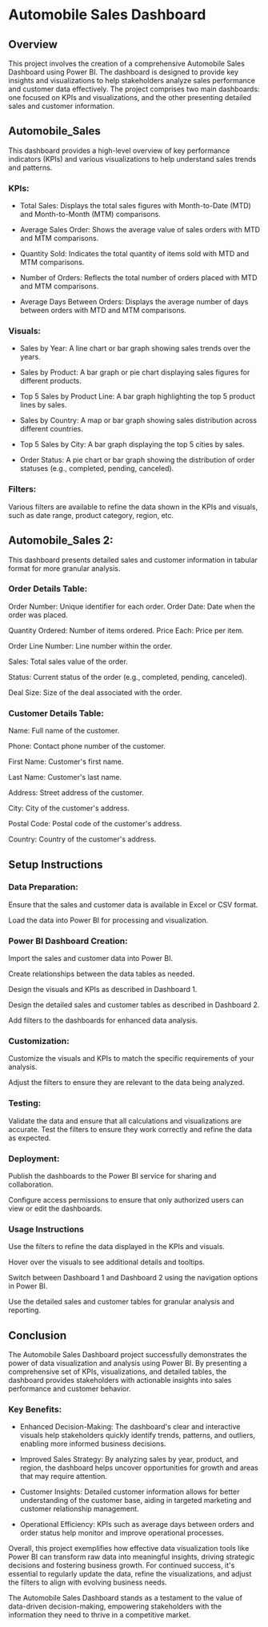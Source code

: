 # Automobile Sales Dashboard 
## Overview
This project involves the creation of a comprehensive Automobile Sales Dashboard using Power BI. The dashboard is designed to provide key insights and visualizations to help stakeholders analyze sales performance and customer data effectively. The project comprises two main dashboards: one focused on KPIs and visualizations, and the other presenting detailed sales and customer information.

## Automobile_Sales
This dashboard provides a high-level overview of key performance indicators (KPIs) and various visualizations to help understand sales trends and patterns.

### KPIs:

* Total Sales: Displays the total sales figures with Month-to-Date (MTD) and Month-to-Month (MTM) comparisons.

* Average Sales Order: Shows the average value of sales orders with MTD and MTM comparisons.

* Quantity Sold: Indicates the total quantity of items sold with MTD and MTM comparisons.

* Number of Orders: Reflects the total number of orders placed with MTD and MTM comparisons.

* Average Days Between Orders: Displays the average number of days between orders with MTD and MTM comparisons.

### Visuals:

* Sales by Year: A line chart or bar graph showing sales trends over the years.

* Sales by Product: A bar graph or pie chart displaying sales figures for different products.

* Top 5 Sales by Product Line: A bar graph highlighting the top 5 product lines by sales.

* Sales by Country: A map or bar graph showing sales distribution across different countries.

* Top 5 Sales by City: A bar graph displaying the top 5 cities by sales.

* Order Status: A pie chart or bar graph showing the distribution of order statuses (e.g., completed, pending, canceled).

### Filters:
Various filters are available to refine the data shown in the KPIs and visuals, such as date range, product category, region, etc.

## Automobile_Sales 2: 
This dashboard presents detailed sales and customer information in tabular format for more granular analysis.

### Order Details Table:

Order Number: Unique identifier for each order.
Order Date: Date when the order was placed.

Quantity Ordered: Number of items ordered.
Price Each: Price per item.

Order Line Number: Line number within the order.

Sales: Total sales value of the order.

Status: Current status of the order (e.g., completed, pending, canceled).

Deal Size: Size of the deal associated with the order.

### Customer Details Table:

Name: Full name of the customer.

Phone: Contact phone number of the customer.

First Name: Customer's first name.

Last Name: Customer's last name.

Address: Street address of the customer.

City: City of the customer's address.

Postal Code: Postal code of the customer's address.

Country: Country of the customer's address.

## Setup Instructions
### Data Preparation:

Ensure that the sales and customer data is available in Excel or CSV format.

Load the data into Power BI for processing and visualization.

### Power BI Dashboard Creation:

Import the sales and customer data into Power BI.

Create relationships between the data tables as needed.

Design the visuals and KPIs as described in Dashboard 1.

Design the detailed sales and customer tables as described in Dashboard 2.

Add filters to the dashboards for enhanced data analysis.

### Customization:

Customize the visuals and KPIs to match the specific requirements of your analysis.

Adjust the filters to ensure they are relevant to the data being analyzed.
### Testing:

Validate the data and ensure that all calculations and visualizations are accurate.
Test the filters to ensure they work correctly and refine the data as expected.
### Deployment:

Publish the dashboards to the Power BI service for sharing and collaboration.

Configure access permissions to ensure that only authorized users can view or edit the dashboards.

### Usage Instructions
Use the filters to refine the data displayed in the KPIs and visuals.

Hover over the visuals to see additional details and tooltips.

Switch between Dashboard 1 and Dashboard 2 using the navigation options in Power BI.

Use the detailed sales and customer tables for granular analysis and reporting.

## Conclusion

The Automobile Sales Dashboard project successfully demonstrates the power of data visualization and analysis using Power BI. By presenting a comprehensive set of KPIs, visualizations, and detailed tables, the dashboard provides stakeholders with actionable insights into sales performance and customer behavior.

### Key Benefits:

* Enhanced Decision-Making: The dashboard's clear and interactive visuals help stakeholders quickly identify trends, patterns, and outliers, enabling more informed business decisions.

* Improved Sales Strategy: By analyzing sales by year, product, and region, the dashboard helps uncover opportunities for growth and areas that may require attention.

* Customer Insights: Detailed customer information allows for better understanding of the customer base, aiding in targeted marketing and customer relationship management.
* Operational Efficiency: KPIs such as average days between orders and order status help monitor and improve operational processes.

Overall, this project exemplifies how effective data visualization tools like Power BI can transform raw data into meaningful insights, driving strategic decisions and fostering business growth. For continued success, it's essential to regularly update the data, refine the visualizations, and adjust the filters to align with evolving business needs.

The Automobile Sales Dashboard stands as a testament to the value of data-driven decision-making, empowering stakeholders with the information they need to thrive in a competitive market.
